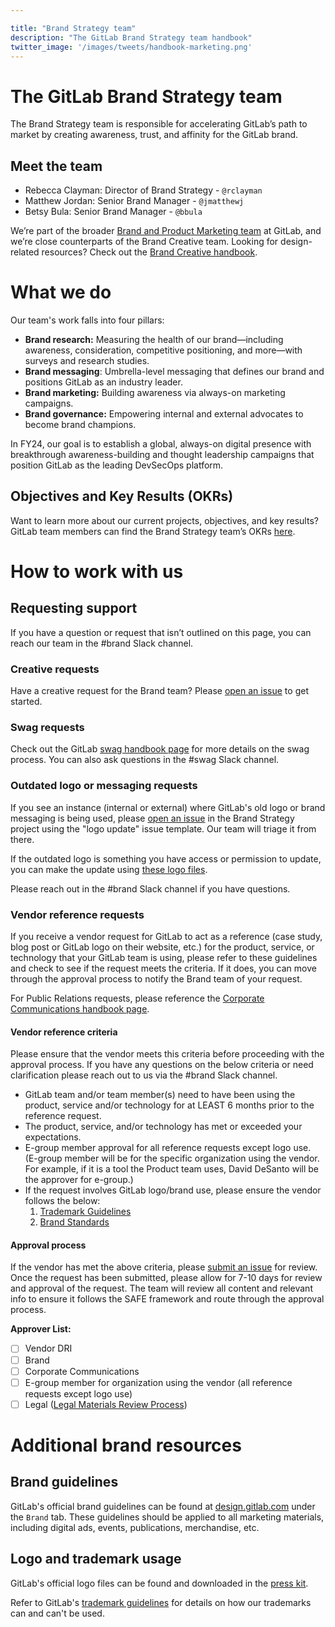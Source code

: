 ```yaml
---

title: "Brand Strategy team"
description: "The GitLab Brand Strategy team handbook"
twitter_image: '/images/tweets/handbook-marketing.png'
---
```








# The GitLab Brand Strategy team

The Brand Strategy team is responsible for accelerating GitLab’s path to market by creating awareness, trust, and affinity for the GitLab brand.

## Meet the team

- Rebecca Clayman: Director of Brand Strategy - `@rclayman`
- Matthew Jordan: Senior Brand Manager - `@jmatthewj`
- Betsy Bula: Senior Brand Manager - `@bbula`

We’re part of the broader [Brand and Product Marketing team](/handbook/marketing/brand-and-product-marketing/) at GitLab, and we’re close counterparts of the Brand Creative team. Looking for design-related resources? Check out the [Brand Creative handbook](/handbook/marketing/brand-and-product-marketing/design/).

# What we do

Our team's work falls into four pillars:

- **Brand research:** Measuring the health of our brand—including awareness, consideration, competitive positioning, and more—with surveys and research studies.
- **Brand messaging**: Umbrella-level messaging that defines our brand and positions GitLab as an industry leader.
- **Brand marketing:** Building awareness via always-on marketing campaigns.
- **Brand governance:** Empowering internal and external advocates to become brand champions.

In FY24, our goal is to establish a global, always-on digital presence with breakthrough awareness-building and thought leadership campaigns that position GitLab as the leading DevSecOps platform.

## Objectives and Key Results (OKRs)

Want to learn more about our current projects, objectives, and key results? GitLab team members can find the Brand Strategy team’s OKRs [here](https://gitlab.com/gitlab-com/gitlab-OKRs/-/issues/?sort=created_date&state=opened&label_name%5B%5D=group%3A%3Abrandstrategy&first_page_size=100).

# How to work with us

## Requesting support

If you have a question or request that isn’t outlined on this page, you can reach our team in the #brand Slack channel.

### Creative requests

Have a creative request for the Brand team? Please [open an issue](https://gitlab.com/gitlab-com/marketing/corporate_marketing/corporate-marketing/-/issues/new?issuable_template=request-design-general) to get started.

### Swag requests

Check out the GitLab [swag handbook page](/handbook/marketing/brand-and-product-marketing/brand/merchandise-handling/) for more details on the swag process. You can also ask questions in the #swag Slack channel.

### Outdated logo or messaging requests

If you see an instance (internal or external) where GitLab's old logo or brand messaging is being used, please [open an issue](https://gitlab.com/gitlab-com/marketing/brand-product-marketing/brand-strategy/-/issues/new?issuable_template=logoupdate) in the Brand Strategy project using the "logo update" issue template. Our team will triage it from there.

If the outdated logo is something you have access or permission to update, you can make the update using [these logo files](https://about.gitlab.com/press/press-kit/).

Please reach out in the #brand Slack channel if you have questions.

### Vendor reference requests

If you receive a vendor request for GitLab to act as a reference (case study, blog post or GitLab logo on their website, etc.) for the product, service, or technology that your GitLab team is using, please refer to these guidelines and check to see if the request meets the criteria. If it does, you can move through the approval process to notify the Brand team of your request.

For Public Relations requests, please reference the [Corporate Communications handbook page](/handbook/marketing/corporate-communications/#partner-requests-for-press-release-support).

#### Vendor reference criteria

Please ensure that the vendor meets this criteria before proceeding with the approval process. If you have any questions on the below criteria or need clarification please reach out to us via the #brand Slack channel.

- GitLab team and/or team member(s) need to have been using the product, service and/or technology for at LEAST 6 months prior to the reference request.
- The product, service, and/or technology has met or exceeded your expectations.
- E-group member approval for all reference requests except logo use. (E-group member will be for the specific organization using the vendor. For example, if it is a tool the Product team uses, David DeSanto will be the approver for e-group.)
- If the request involves GitLab logo/brand use, please ensure the vendor follows the below:
    1. [Trademark Guidelines](/handbook/marketing/brand-and-product-marketing/brand/brand-activation/trademark-guidelines/)
    1. [Brand Standards](/handbook/marketing/brand-and-product-marketing/brand/brand-activation/brand-standards/#brand-guidelines)

#### Approval process

If the vendor has met the above criteria, please [submit an issue](https://gitlab.com/gitlab-com/marketing/corporate_marketing/corporate-marketing/-/issues/new?issuable_template=vendor-reference-request) for review. Once the request has been submitted, please allow for 7-10 days for review and approval of the request. The team will review all content and relevant info to ensure it follows the SAFE framework and route through the approval process.

**Approver List:**

- [ ] Vendor DRI
- [ ] Brand
- [ ] Corporate Communications
- [ ] E-group member for organization using the vendor (all reference requests except logo use)
- [ ] Legal ([Legal Materials Review Process](/handbook/legal/materials-legal-review-process/))

# Additional brand resources

## Brand guidelines

GitLab's official brand guidelines can be found at [design.gitlab.com](https://design.gitlab.com/?_gl=1%2ajgpg6f%2a_ga%2aMjA5OTczOTQuMTY3MDM0NzQwMg..%2a_ga_ENFH3X7M5Y%2aMTY3NTI4MTI2NS4zMC4xLjE2NzUyODE4MDMuMC4wLjA.) under the `Brand` tab. These guidelines should be applied to all marketing materials, including digital ads, events, publications, merchandise, etc.

## Logo and trademark usage

GitLab's official logo files can be found and downloaded in the [press kit](/press/press-kit/).

Refer to GitLab's [trademark guidelines](/handbook/marketing/brand-and-product-marketing/brand/brand-activation/trademark-guidelines/) for details on how our trademarks can and can't be used.




